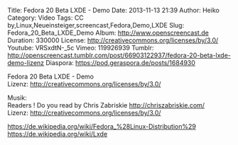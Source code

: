 Title: Fedora 20 Beta LXDE - Demo
Date: 2013-11-13 21:39
Author: Heiko
Category: Video
Tags: CC by,Linux,Neueinsteiger,screencast,Fedora,Demo,LXDE
Slug: Fedora_20_Beta_LXDE_Demo
Album: http://www.openscreencast.de
Duration: 330000
License: http://creativecommons.org/licenses/by/3.0/
Youtube: VRSxdtN-_5c
Vimeo: 119926939
Tumblr: http://openscreencast.tumblr.com/post/66903122937/fedora-20-beta-lxde-demo-lizenz
Diaspora: https://pod.geraspora.de/posts/1684930

Fedora 20 Beta LXDE - Demo  
Lizenz: <http://creativecommons.org/licenses/by/3.0/>  
  
Musik:  
Readers ! Do you read by Chris Zabriskie <http://chriszabriskie.com/>  
Lizenz: <http://creativecommons.org/licenses/by/3.0/>  
  
<https://de.wikipedia.org/wiki/Fedora_%28Linux-Distribution%29>  
<https://de.wikipedia.org/wiki/Lxde>


